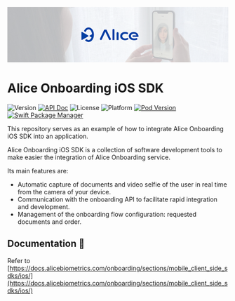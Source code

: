 ![Header Graphic](https://github.com/alice-biometrics/custom-emojis/blob/master/images/alice_header.png)

# Alice Onboarding iOS SDK

![Version](https://img.shields.io/github/v/release/alice-biometrics/onboarding-ios?style=flat)
[![API Doc](https://img.shields.io/github/v/release/alice-biometrics/onboarding-ios?label=API%20doc&color=green&style=flat)](https://docs.alicebiometrics.com/onboarding/sections/mobile_client_side_sdks/ios/)
![License](https://img.shields.io/cocoapods/l/AliceOnboarding.svg?style=flat)
![Platform](https://img.shields.io/cocoapods/p/AliceOnboarding.svg?style=flat)
[![Pod Version](https://img.shields.io/cocoapods/v/Jumio.svg?style=flat)](https://cocoapods.org/pods/Jumio)
[![Swift Package Manager](https://img.shields.io/badge/Swift_Package_Manager-compatible-orange?style=flat-square)](https://img.shields.io/badge/Swift_Package_Manager-compatible-orange?style=flat-square)

This repository serves as an example of how to integrate Alice Onboarding iOS SDK into an application.

Alice Onboarding iOS SDK is a collection of software development tools to make easier the integration of Alice Onboarding service.

Its main features are:

- Automatic capture of documents and video selfie of the user in real time from the camera of your device.
- Communication with the onboarding API to facilitate rapid integration and development.
- Management of the onboarding flow configuration: requested documents and order.


## Documentation :page_facing_up:

Refer to [https://docs.alicebiometrics.com/onboarding/sections/mobile_client_side_sdks/ios/](https://docs.alicebiometrics.com/onboarding/sections/mobile_client_side_sdks/ios/)

